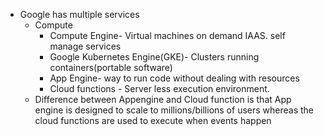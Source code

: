 - Google has multiple services
	- Compute
		- Compute Engine- Virtual machines on demand IAAS. self manage services
		- Google Kubernetes Engine(GKE)- Clusters running containers(portable software)
		- App Engine- way to run code without dealing with resources
		- Cloud functions - Server less execution environment.
	- Difference between Appengine and Cloud function is that App engine is designed to scale to millions/billions of users whereas the cloud functions are used to execute when events happen